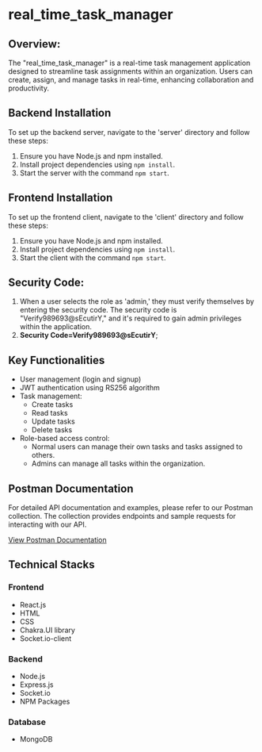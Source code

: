 # real_time_task_manager

## Overview:
The "real_time_task_manager" is a real-time task management application designed to streamline task assignments within an organization. Users can create, assign, and manage tasks in real-time, enhancing collaboration and productivity.


## Backend Installation
To set up the backend server, navigate to the 'server' directory and follow these steps:

1. Ensure you have Node.js and npm installed.
2. Install project dependencies using `npm install`.
3. Start the server with the command `npm start`.

## Frontend Installation
To set up the frontend client, navigate to the 'client' directory and follow these steps:

1. Ensure you have Node.js and npm installed.
2. Install project dependencies using `npm install`.
3. Start the client with the command `npm start`.


## Security Code:
1. When a user selects the role as 'admin,' they must verify themselves by entering the security code. The security code is "Verify989693@sEcutirY," and it's required to gain admin privileges within the application.
2. <Strong>Security Code=Verify989693@sEcutirY</strong>;

## Key Functionalities
- User management (login and signup)
- JWT authentication using RS256 algorithm
- Task management:
  - Create tasks
  - Read tasks
  - Update tasks
  - Delete tasks
- Role-based access control:
  - Normal users can manage their own tasks and tasks assigned to others.
  - Admins can manage all tasks within the organization.



## Postman Documentation
For detailed API documentation and examples, please refer to our Postman collection. The collection provides endpoints and sample requests for interacting with our API.

[View Postman Documentation](https://documenter.getpostman.com/view/24723633/2s9YRDypdv)


## Technical Stacks

### Frontend
- React.js
- HTML
- CSS
- Chakra.UI library
- Socket.io-client

### Backend
- Node.js
- Express.js
- Socket.io
- NPM Packages

### Database
- MongoDB


